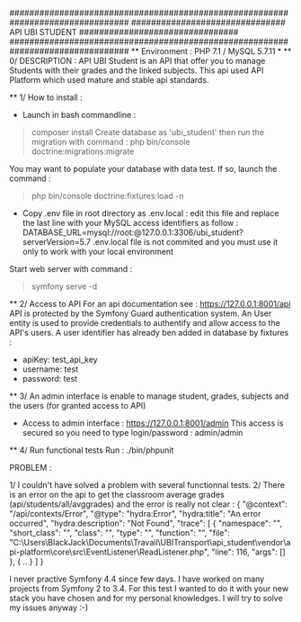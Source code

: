 ################################################################################
############################### API UBI STUDENT ################################
################################################################################
** Environment : PHP 7.1 / MySQL 5.7.11
*
** 0/ DESCRIPTION : API UBI Student is an API that offer you to manage Students with their grades and the linked subjects.
This api used API Platform which used mature and stable api standards.


** 1/ How to install : 
* Launch in bash commandline : 
> composer install
Create database as 'ubi_student' then run the migration with command :
> php bin/console doctrine:migrations:migrate

You may want to populate your database with data test. If so, launch the command : 
> php bin/console doctrine:fixtures:load -n

* Copy .env file in root directory as .env.local : edit this file and replace the last line with your MySQL access identifiers as follow : 
DATABASE_URL=mysql://root:@127.0.0.1:3306/ubi_student?serverVersion=5.7
.env.local file is not commited and you must use it only to work with your local environment

Start web server with command : 
> symfony serve -d

** 2/ Access to API
For an api documentation see : https://127.0.0.1:8001/api
API is protected by the Symfony Guard authentication system.
An User entity is used to provide credentials to authentify and allow access to the API's users.
A user identifier has already ben added in database by fixtures : 
- apiKey: test_api_key
- username: test
- password: test

** 3/ An admin interface is enable to manage student, grades, subjects and the users (for granted access to API) 
* Access to admin interface : https://127.0.0.1:8001/admin
This access is secured so you need to type login/password : admin/admin

** 4/ Run functional tests
Run : ./bin/phpunit


PROBLEM : 

1/ I couldn't have solved a problem with several functionnal tests.
2/ There is an error on the api to get the classroom average grades (api/students/all/avggrades) and the error is really not clear : 
{
  "@context": "/api/contexts/Error",
  "@type": "hydra:Error",
  "hydra:title": "An error occurred",
  "hydra:description": "Not Found",
  "trace": [
    {
      "namespace": "",
      "short_class": "",
      "class": "",
      "type": "",
      "function": "",
      "file": "C:\\Users\\BlackJack\\Documents\\Travail\\UBITransport\\api_student\\vendor\\api-platform\\core\\src\\EventListener\\ReadListener.php",
      "line": 116,
      "args": []
    },
	{ .. }
	]
}

I never practive Symfony 4.4 since few days. I have worked on many projects from Symfony 2 to 3.4. 
For this test I wanted to do it with your new stack you have chosen and for my personal knowledges. I will try to solve my issues anyway :-)